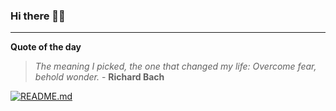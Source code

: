 ### Hi there 👋🏻


---

**Quote of the day**

> *The meaning I picked, the one that changed my life: Overcome fear, behold wonder.* - **Richard Bach** 

[![README.md](https://github.com/marcolovazzano/marcolovazzano/actions/workflows/readme.yml/badge.svg?branch=main)](https://github.com/marcolovazzano/marcolovazzano/actions/workflows/readme.yml)
